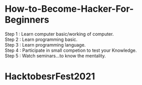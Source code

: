 # How-to-Become-Hacker-For-Beginners
Step 1 : Learn computer basic/working of computer. <br>
Step 2 : Learn programming basic.<br>
Step 3 : Learn programming language.<br>
Step 4 : Participate in small competion to test your Knowledge.<br>
Step 5 : Watch seminars...to know the mentality.<br>
# HacktobesrFest2021
